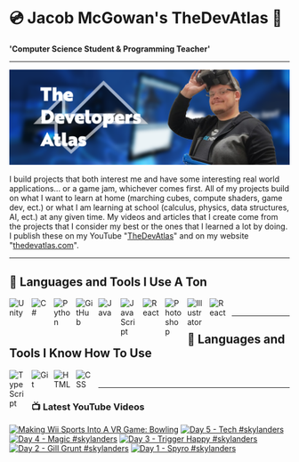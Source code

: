 # 💿 Jacob McGowan's TheDevAtlas 💽

**'Computer Science Student & Programming Teacher'**

---

!["Banner"](/photos/banner.png)

I build projects that both interest me and have some interesting real world applications... or a game jam, whichever comes first. All of my projects build on what I want to learn at home (marching cubes, compute shaders, game dev, ect.) or what I am learning at school (calculus, physics, data structures, AI, ect.) at any given time. My videos and articles that I create come from the projects that I consider my best or the ones that I learned a lot by doing. I publish these on my YouTube "[TheDevAtlas](https://www.youtube.com/@thedevatlas)" and on my website "[thedevatlas.com](https://www.thedevatlas.com/)".

---

## 💾 Languages and Tools I Use A Ton

<img align="left" alt="Unity" width="30px" style="padding-right:10px;" src="https://cdn.jsdelivr.net/gh/devicons/devicon@latest/icons/unity/unity-original.svg" />
<img align="left" alt="C#" width="30px" style="padding-right:10px;" src="https://cdn.jsdelivr.net/gh/devicons/devicon@latest/icons/csharp/csharp-original.svg" />
<img align="left" alt="Python" width="30px" style="padding-right:10px;" src="https://cdn.jsdelivr.net/gh/devicons/devicon@latest/icons/python/python-original.svg" />
<img align="left" alt="GitHub" width="30px" style="padding-right:10px;" src="https://cdn.jsdelivr.net/gh/devicons/devicon/icons/github/github-original.svg" />
<img align="left" alt="Java" width="30px" style="padding-right:10px;" src="https://cdn.jsdelivr.net/gh/devicons/devicon/icons/java/java-original.svg"/>
<img align="left" alt="JavaScript" width="30px" style="padding-right:10px;" src="https://cdn.jsdelivr.net/gh/devicons/devicon/icons/javascript/javascript-plain.svg" />
<img align="left" alt="React" width="30px" style="padding-right:10px;" src="https://cdn.jsdelivr.net/gh/devicons/devicon/icons/react/react-original.svg" />
<img align="left" alt="Photoshop" width="30px" style="padding-right:10px;" src="https://cdn.jsdelivr.net/gh/devicons/devicon@latest/icons/photoshop/photoshop-original.svg" />
<img align="left" alt="Illustrator" width="30px" style="padding-right:10px;" src="https://cdn.jsdelivr.net/gh/devicons/devicon@latest/icons/illustrator/illustrator-plain.svg" />
<img align="left" alt="React" width="30px" style="padding-right:10px;" src="https://cdn.jsdelivr.net/gh/devicons/devicon@latest/icons/premierepro/premierepro-original.svg" />

<br />

---

## 🧠 Languages and Tools I Know How To Use

<img align="left" alt="TypeScript" width="30px" style="padding-right:10px;" src="https://cdn.jsdelivr.net/gh/devicons/devicon/icons/typescript/typescript-plain.svg" />
<img align="left" alt="Git" width="30px" style="padding-right:10px;" src="https://cdn.jsdelivr.net/gh/devicons/devicon/icons/git/git-original.svg" />
<img align="left" alt="HTML" width="30px" style="padding-right:10px;" src="https://cdn.jsdelivr.net/gh/devicons/devicon/icons/html5/html5-plain.svg" />
<img align="left" alt="CSS" width="30px" style="padding-right:10px;" src="https://cdn.jsdelivr.net/gh/devicons/devicon/icons/css3/css3-plain.svg" />

<br />

---

### 📺 Latest YouTube Videos

<!-- BEGIN YOUTUBE-CARDS -->
[![Making Wii Sports Into A VR Game: Bowling](https://ytcards.demolab.com/?id=E3-us1g776s&title=Making+Wii+Sports+Into+A+VR+Game%3A+Bowling&lang=en&timestamp=1724370232&background_color=%230d1117&title_color=%23ffffff&stats_color=%23dedede&max_title_lines=1&width=250&border_radius=5 "Making Wii Sports Into A VR Game: Bowling")](https://www.youtube.com/watch?v=E3-us1g776s)
[![Day 5 - Tech #skylanders](https://ytcards.demolab.com/?id=eJenf-0rrvM&title=Day+5+-+Tech+%23skylanders&lang=en&timestamp=1724299224&background_color=%230d1117&title_color=%23ffffff&stats_color=%23dedede&max_title_lines=1&width=250&border_radius=5 "Day 5 - Tech #skylanders")](https://www.youtube.com/watch?v=eJenf-0rrvM)
[![Day 4 - Magic #skylanders](https://ytcards.demolab.com/?id=u-GWdNmqDeU&title=Day+4+-+Magic+%23skylanders&lang=en&timestamp=1724212842&background_color=%230d1117&title_color=%23ffffff&stats_color=%23dedede&max_title_lines=1&width=250&border_radius=5 "Day 4 - Magic #skylanders")](https://www.youtube.com/watch?v=u-GWdNmqDeU)
[![Day 3 - Trigger Happy #skylanders](https://ytcards.demolab.com/?id=Hf-w3SFjmbk&title=Day+3+-+Trigger+Happy+%23skylanders&lang=en&timestamp=1724126410&background_color=%230d1117&title_color=%23ffffff&stats_color=%23dedede&max_title_lines=1&width=250&border_radius=5 "Day 3 - Trigger Happy #skylanders")](https://www.youtube.com/watch?v=Hf-w3SFjmbk)
[![Day 2 - Gill Grunt #skylanders](https://ytcards.demolab.com/?id=d_4ChAHJL9o&title=Day+2+-+Gill+Grunt+%23skylanders&lang=en&timestamp=1724040026&background_color=%230d1117&title_color=%23ffffff&stats_color=%23dedede&max_title_lines=1&width=250&border_radius=5 "Day 2 - Gill Grunt #skylanders")](https://www.youtube.com/watch?v=d_4ChAHJL9o)
[![Day 1 - Spyro #skylanders](https://ytcards.demolab.com/?id=WvIf1spyXjk&title=Day+1+-+Spyro+%23skylanders&lang=en&timestamp=1724018071&background_color=%230d1117&title_color=%23ffffff&stats_color=%23dedede&max_title_lines=1&width=250&border_radius=5 "Day 1 - Spyro #skylanders")](https://www.youtube.com/watch?v=WvIf1spyXjk)
<!-- END YOUTUBE-CARDS -->
#
